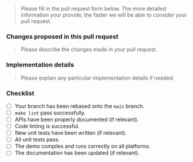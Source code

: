 > Please fill in the pull request form below. The more detailed information your provide, the faster we will be able to consider your pull request.

### Changes proposed in this pull request

> Please describe the changes made in your pull request.

### Implementation details

> Please explain any particular implementation details if needed.

### Checklist

- [ ] Your branch has been rebased onto the `main` branch.
- [ ] `make lint` pass successfully.
- [ ] APIs have been properly documented (if relevant).
- [ ] Code linting is successful.
- [ ] New unit tests have been written (if relevant).
- [ ] All unit tests pass.
- [ ] The demo compiles and runs correctly on all platforms.
- [ ] The documentation has been updated (if relevant).